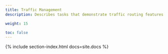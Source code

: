 ```yaml
---
title: Traffic Management
description: Describes tasks that demonstrate traffic routing features of Istio service mesh.

weight: 15

toc: false
---
```


{% include section-index.html docs=site.docs %}
